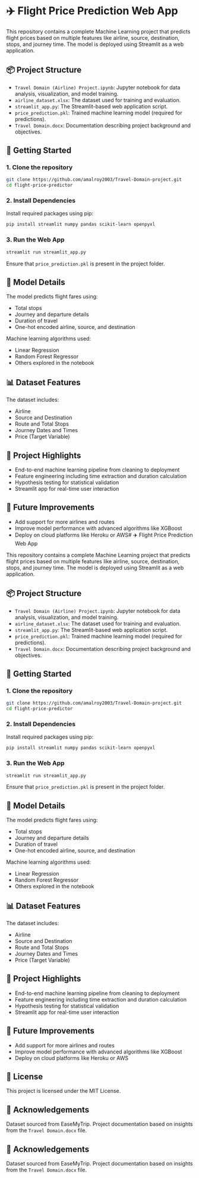 # ✈️ Flight Price Prediction Web App

This repository contains a complete Machine Learning project that predicts flight prices based on multiple features like airline, source, destination, stops, and journey time. The model is deployed using Streamlit as a web application.

## 📦 Project Structure

- `Travel Domain (Airline) Project.ipynb`: Jupyter notebook for data analysis, visualization, and model training.
- `airline_dataset.xlsx`: The dataset used for training and evaluation.
- `streamlit_app.py`: The Streamlit-based web application script.
- `price_prediction.pkl`: Trained machine learning model (required for predictions).
- `Travel Domain.docx`: Documentation describing project background and objectives.

## 🚀 Getting Started

### 1. Clone the repository

```bash
git clone https://github.com/amalroy2003/Travel-Domain-project.git
cd flight-price-predictor
```

### 2. Install Dependencies

Install required packages using pip:

```bash
pip install streamlit numpy pandas scikit-learn openpyxl
```

### 3. Run the Web App

```bash
streamlit run streamlit_app.py
```

Ensure that `price_prediction.pkl` is present in the project folder.

## 🧠 Model Details

The model predicts flight fares using:
- Total stops
- Journey and departure details
- Duration of travel
- One-hot encoded airline, source, and destination

Machine learning algorithms used:
- Linear Regression
- Random Forest Regressor
- Others explored in the notebook

## 📊 Dataset Features

The dataset includes:
- Airline
- Source and Destination
- Route and Total Stops
- Journey Dates and Times
- Price (Target Variable)

## 📄 Project Highlights

- End-to-end machine learning pipeline from cleaning to deployment
- Feature engineering including time extraction and duration calculation
- Hypothesis testing for statistical validation
- Streamlit app for real-time user interaction

## 📌 Future Improvements

- Add support for more airlines and routes
- Improve model performance with advanced algorithms like XGBoost
- Deploy on cloud platforms like Heroku or AWS# ✈️ Flight Price Prediction Web App

This repository contains a complete Machine Learning project that predicts flight prices based on multiple features like airline, source, destination, stops, and journey time. The model is deployed using Streamlit as a web application.

## 📦 Project Structure

- `Travel Domain (Airline) Project.ipynb`: Jupyter notebook for data analysis, visualization, and model training.
- `airline_dataset.xlsx`: The dataset used for training and evaluation.
- `streamlit_app.py`: The Streamlit-based web application script.
- `price_prediction.pkl`: Trained machine learning model (required for predictions).
- `Travel Domain.docx`: Documentation describing project background and objectives.

## 🚀 Getting Started

### 1. Clone the repository

```bash
git clone https://github.com/amalroy2003/Travel-Domain-project.git
cd flight-price-predictor
```

### 2. Install Dependencies

Install required packages using pip:

```bash
pip install streamlit numpy pandas scikit-learn openpyxl
```

### 3. Run the Web App

```bash
streamlit run streamlit_app.py
```

Ensure that `price_prediction.pkl` is present in the project folder.

## 🧠 Model Details

The model predicts flight fares using:
- Total stops
- Journey and departure details
- Duration of travel
- One-hot encoded airline, source, and destination

Machine learning algorithms used:
- Linear Regression
- Random Forest Regressor
- Others explored in the notebook

## 📊 Dataset Features

The dataset includes:
- Airline
- Source and Destination
- Route and Total Stops
- Journey Dates and Times
- Price (Target Variable)

## 📄 Project Highlights

- End-to-end machine learning pipeline from cleaning to deployment
- Feature engineering including time extraction and duration calculation
- Hypothesis testing for statistical validation
- Streamlit app for real-time user interaction

## 📌 Future Improvements

- Add support for more airlines and routes
- Improve model performance with advanced algorithms like XGBoost
- Deploy on cloud platforms like Heroku or AWS

## 📜 License

This project is licensed under the MIT License.

## 🙌 Acknowledgements

Dataset sourced from EaseMyTrip. Project documentation based on insights from the `Travel Domain.docx` file.


## 🙌 Acknowledgements

Dataset sourced from EaseMyTrip. Project documentation based on insights from the `Travel Domain.docx` file.

